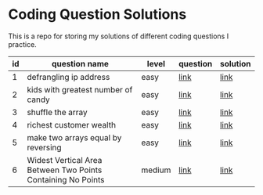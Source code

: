 # Coding Question Solutions

This is a repo for storing my solutions of 
different coding questions I practice.

 id | question name                     | level | question    | solution
--- | --- | --- | --- | ---
1   | defrangling ip address            | easy  | [link](https://leetcode.com/problems/defanging-an-ip-address/)    | [link](./leetcode/defrangling-ip.py)
2   | kids with greatest number of candy| easy  | [link](https://leetcode.com/problems/kids-with-the-greatest-number-of-candies/) | [link](./leetcode/kids-largest-no-of-candy.py)
3   | shuffle the array                 | easy | [link](https://leetcode.com/problems/shuffle-the-array/) | [link](./leetcode/shuffle-the-array.py)
4 | richest customer wealth | easy | [link](https://leetcode.com/problems/richest-customer-wealth/) | [link](./leetcode\richest-customer-wealth.py)
5 | make two arrays equal by reversing | easy | [link](https://leetcode.com/problems/make-two-arrays-equal-by-reversing-sub-arrays) | [link](./leetcode/make-two-arrays-equal-by-reversing-sub-arrays.py)
6 | Widest Vertical Area Between Two Points Containing No Points | medium | [link](https://leetcode.com/problems/widest-vertical-area-between-two-points-containing-no-points/) | [link]()